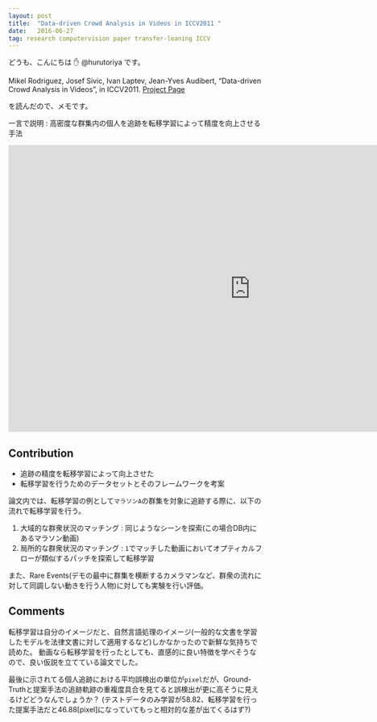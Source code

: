 ```yaml
---
layout: post
title:  "Data-driven Crowd Analysis in Videos in ICCV2011 "
date:   2016-06-27
tag: research computervision paper transfer-leaning ICCV
---
```


どうも、こんにちは :raised_hand: @hurutoriya です。

Mikel Rodriguez, Josef Sivic, Ivan Laptev, Jean-Yves Audibert,  “Data-driven Crowd Analysis in Videos”, in ICCV2011.
[Project Page](http://www.di.ens.fr/willow/research/datadriven/)

を読んだので、メモです。

一言で説明 : 高密度な群集内の個人を追跡を転移学習によって精度を向上させる手法

<iframe src="https://docs.google.com/presentation/d/1At-3_xN-Q_WH2exBg9UVwyxImxlxc6vklKj0-usOHN8/embed?start=false&loop=false&delayms=3000" frameborder="0" width="960" height="569" allowfullscreen="true" mozallowfullscreen="true" webkitallowfullscreen="true"></iframe>

## Contribution
- 追跡の精度を転移学習によって向上させた
- 転移学習を行うためのデータセットとそのフレームワークを考案

論文内では、転移学習の例として`マラソンA`の群集を対象に追跡する際に、以下の流れで転移学習を行う。

1. 大域的な群衆状況のマッチング : 同じようなシーンを探索(この場合DB内にあるマラソン動画)
2. 局所的な群衆状況のマッチング : `1`でマッチした動画においてオプティカルフローが類似するパッチを探索して転移学習

また、Rare Events(デモの最中に群集を横断するカメラマンなど、群衆の流れに対して同調しない動きを行う人物)に対しても実験を行い評価。

## Comments

転移学習は自分のイメージだと、自然言語処理のイメージ(一般的な文書を学習したモデルを法律文書に対して適用するなど)しかなかったので新鮮な気持ちで読めた。
動画なら転移学習を行ったとしても、直感的に良い特徴を学べそうなので、良い仮説を立てている論文でした。

最後に示されてる個人追跡における平均誤検出の単位が`pixel`だが、Ground-Truthと提案手法の追跡軌跡の重複度具合を見てると誤検出が更に高そうに見えるけどどうなんでしょうか？
(テストデータのみ学習が58.82、転移学習を行った提案手法だと46.88[pixel]になっていてもっと相対的な差が出てくるはず?)
